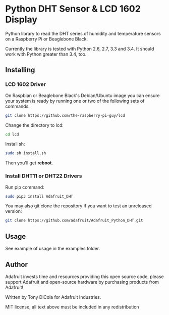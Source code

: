 Python DHT Sensor & LCD 1602 Display
==================================

Python library to read the DHT series of humidity and temperature sensors on a
Raspberry Pi or Beaglebone Black.

Currently the library is tested with Python 2.6, 2.7, 3.3 and 3.4. It should
work with Python greater than 3.4, too.

Installing
----------

### LCD 1602 Driver

On Raspbian or Beaglebone Black's Debian/Ubuntu image you can ensure your
system is ready by running one or two of the following sets of commands:

````sh
git clone https://github.com/the-raspberry-pi-guy/lcd
````
Change the directory to lcd:

```sh
cd lcd 
```

Install sh:

```sh
sudo sh install.sh
```
Then you'll get **reboot**.

### Install DHT11 or DHT22 Drivers

Run pip command:

```sh
sudo pip3 install Adafruit_DHT
```

You may also git clone the repository if you want to test an unreleased
version:

```sh
git clone https://github.com/adafruit/Adafruit_Python_DHT.git
```

Usage
-----

See example of usage in the examples folder.

Author
------

Adafruit invests time and resources providing this open source code, please
support Adafruit and open-source hardware by purchasing products from Adafruit!

Written by Tony DiCola for Adafruit Industries.

MIT license, all text above must be included in any redistribution
